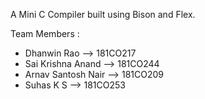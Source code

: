 A Mini C Compiler built using Bison and Flex.

Team Members : 
- Dhanwin Rao --> 181CO217
- Sai Krishna Anand --> 181CO244
- Arnav Santosh Nair --> 181CO209
- Suhas K S --> 181CO253
